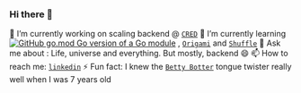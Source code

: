 ### Hi there 👋

<!--
**ciphx/ciphx** is a ✨ _special_ ✨ repository because its `README.md` (this file) appears on your GitHub profile. -->


 🔭 I’m currently working on scaling backend @ [`CRED`](https://careers.cred.club/)
 🌱 I’m currently learning [![GitHub go.mod Go version of a Go module](https://img.shields.io/github/go-mod/go-version/gomods/athens.svg)](https://github.com/gomods/athens) , [`Origami`](https://www.youtube.com/c/JoNakashimaBR) and [`Shuffle`](https://www.youtube.com/watch?v=Pbx1MVThTfg)
 💬 Ask me about : Life, universe and everything. But mostly, backend 😄
 📫 How to reach me: [`linkedin`](https://www.linkedin.com/in/deboshree-banerjee/)
 ⚡ Fun fact: I knew the [`Betty Botter`](https://en.wikipedia.org/wiki/Betty_Botter) tongue twister really well when I was 7 years old 

